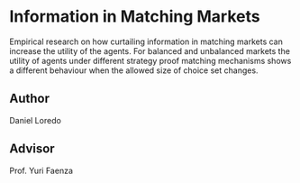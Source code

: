 # Information in Matching Markets

Empirical research on how curtailing information in matching markets can increase the utility of the agents. For balanced and unbalanced markets the utility of agents under different strategy proof matching mechanisms shows a different behaviour when the allowed size of choice set changes. 

## Author

Daniel Loredo

## Advisor 

Prof. Yuri Faenza
